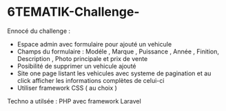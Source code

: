 # 6TEMATIK-Challenge-

Ennocé du challenge : 
- Espace admin avec formulaire pour ajouté un vehicule 
- Champs du formulaire : Modéle , Marque , Puissance , Année , Finition, Description , Photo principale et prix de vente
- Posibilité de supprimer un vehicule ajouté
- Site one page listant les vehicules avec systeme de pagination et au click afficher les informations complètes de celui-ci
- Utiliser framework CSS ( au choix ) 


Techno a utilsée : PHP avec framework Laravel
